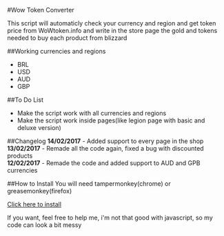 #Wow Token Converter

This script will automaticly check your currency and region and get token price from WoWtoken.info and write in the store page the gold and tokens needed to buy each product from blizzard

##Working currencies and regions
* BRL
* USD
* AUD
* GBP

##To Do List
* Make the script work with all currencies and regions
* Make the script work inside pages(like legion page with basic and deluxe version)

##Changelog
**14/02/2017** - Added support to every page in the shop  
**13/02/2017** - Remade all the code again, fixed a bug with discounted products  
**12/02/2017** - Remade the code and added support to AUD and GPB currencies

##How to Install
You will need tampermonkey(chrome) or greasemonkey(firefox)

[Click here to install](https://github.com/victorscopel/wow-token-converter/raw/master/converter.user.js)


If you want, feel free to help me, i'm not that good with javascript, so my code can look a bit messy

